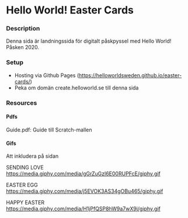 # Hello World! Easter Cards

### Description

Denna sida är landningssida för digitalt påskpyssel med Hello World! Påsken 2020. 

### Setup

* Hosting via Github Pages (https://helloworldsweden.github.io/easter-cards/)
* Peka om domän create.helloworld.se till denna sida

### Resources

#### Pdfs

Guide.pdf: Guide till Scratch-mallen

#### Gifs

Att inkludera på sidan

SENDING LOVE
https://media.giphy.com/media/gGrZuGzl6E00RUPFcE/giphy.gif

EASTER EGG
https://media.giphy.com/media/j5EVOK3AS34gOBu465/giphy.gif

HAPPY EASTER
https://media.giphy.com/media/H1jPfQSP8hW9a7wX9j/giphy.gif
